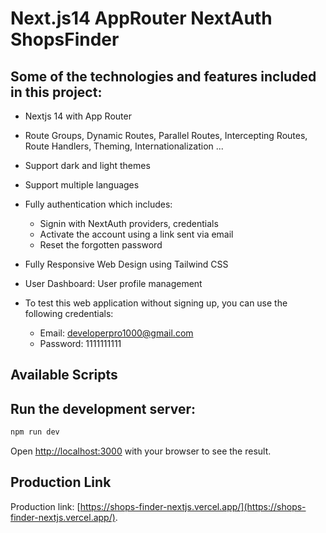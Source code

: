 # Next.js14 AppRouter NextAuth ShopsFinder

## Some of the technologies and features included in this project:
* Nextjs 14 with App Router
* Route Groups, Dynamic Routes, Parallel Routes, Intercepting Routes, Route Handlers, Theming, Internationalization ...
* Support dark and light themes
* Support multiple languages
* Fully authentication which includes:
  * Signin with NextAuth providers, credentials
  * Activate the account using a link sent via email
  * Reset the forgotten password
* Fully Responsive Web Design using Tailwind CSS
* User Dashboard: User profile management 

* To test this web application without signing up, you can use the following credentials:
  * Email: developerpro1000@gmail.com
  * Password: 1111111111


## Available Scripts

## Run the development server:

```bash
npm run dev
```

Open [http://localhost:3000](http://localhost:3000) with your browser to see the result.

## Production Link
Production link: [https://shops-finder-nextjs.vercel.app/](https://shops-finder-nextjs.vercel.app/).
